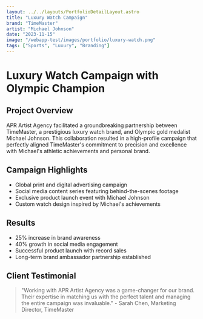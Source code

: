 ```yaml
---
layout: ../../layouts/PortfolioDetailLayout.astro
title: "Luxury Watch Campaign"
brand: "TimeMaster"
artist: "Michael Johnson"
date: "2023-11-15"
image: "/webapp-test/images/portfolio/luxury-watch.png"
tags: ["Sports", "Luxury", "Branding"]
---
```


# Luxury Watch Campaign with Olympic Champion

## Project Overview
APR Artist Agency facilitated a groundbreaking partnership between TimeMaster, a prestigious luxury watch brand, and Olympic gold medalist Michael Johnson. This collaboration resulted in a high-profile campaign that perfectly aligned TimeMaster's commitment to precision and excellence with Michael's athletic achievements and personal brand.

## Campaign Highlights
- Global print and digital advertising campaign
- Social media content series featuring behind-the-scenes footage
- Exclusive product launch event with Michael Johnson
- Custom watch design inspired by Michael's achievements

## Results
- 25% increase in brand awareness
- 40% growth in social media engagement
- Successful product launch with record sales
- Long-term brand ambassador partnership established

## Client Testimonial
> "Working with APR Artist Agency was a game-changer for our brand. Their expertise in matching us with the perfect talent and managing the entire campaign was invaluable." - Sarah Chen, Marketing Director, TimeMaster
